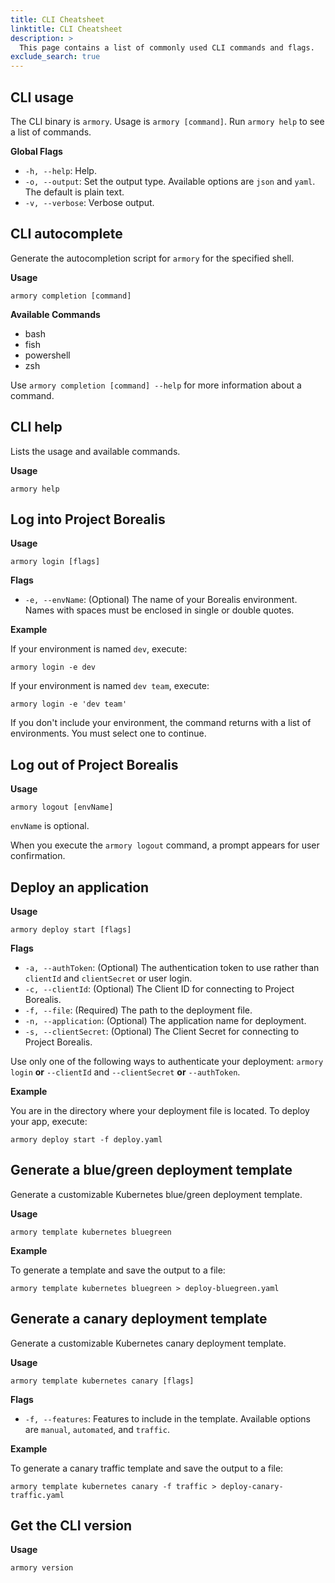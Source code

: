 ```yaml
---
title: CLI Cheatsheet
linktitle: CLI Cheatsheet
description: >
  This page contains a list of commonly used CLI commands and flags.
exclude_search: true
---
```


## CLI usage

The CLI binary is `armory`. Usage is `armory [command]`. Run `armory help` to see a list of commands.

**Global Flags**

- `-h, --help`: Help.
- `-o, --output`: Set the output type. Available options are `json` and `yaml`. The default is plain text.
- `-v, --verbose`: Verbose output.

## CLI autocomplete

Generate the autocompletion script for `armory` for the specified shell.

**Usage**

`armory completion [command]`

**Available Commands**

- bash
- fish
- powershell
- zsh

Use `armory completion [command] --help` for more information about a command.

## CLI help

Lists the usage and available commands.

**Usage**

`armory help`

## Log into Project Borealis

**Usage**

`armory login [flags]`

**Flags**
- `-e, --envName`: (Optional) The name of your Borealis environment. Names with spaces must be enclosed in single or double quotes.

**Example**

If your environment is named `dev`, execute:

`armory login -e dev`

If your environment is named `dev team`, execute:

`armory login -e 'dev team'`

If you don't include your environment, the command returns with a list of environments. You must select one to continue.

## Log out of Project Borealis

**Usage**

`armory logout [envName]`

`envName` is optional.

When you execute the `armory logout` command, a prompt appears for user confirmation.

## Deploy an application

**Usage**

`armory deploy start [flags]`

**Flags**
- `-a, --authToken`: (Optional) The authentication token to use rather than `clientId` and `clientSecret` or user login.
- `-c, --clientId`: (Optional) The Client ID for connecting to Project Borealis.
- `-f, --file`: (Required) The path to the deployment file.
- `-n, --application`: (Optional) The application name for deployment.
- `-s, --clientSecret`: (Optional) The Client Secret for connecting to Project Borealis.

Use only one of the following ways to authenticate your deployment: `armory login` **or** `--clientId` and `--clientSecret` **or** `--authToken`.


**Example**

You are in the directory where your deployment file is located. To deploy your app, execute:

`armory deploy start -f deploy.yaml`

## Generate a blue/green deployment template

Generate a customizable Kubernetes blue/green deployment template.

**Usage**

`armory template kubernetes bluegreen`

**Example**

To generate a template and save the output to a file:

`armory template kubernetes bluegreen > deploy-bluegreen.yaml`

## Generate a canary deployment template

Generate a customizable Kubernetes canary deployment template.

**Usage**

`armory template kubernetes canary [flags]`

**Flags**

- `-f, --features`: Features to include in the template. Available options are `manual`, `automated`, and `traffic`.

**Example**

To generate a canary traffic template and save the output to a file:

`armory template kubernetes canary -f traffic > deploy-canary-traffic.yaml`

## Get the CLI version

**Usage**

`armory version`

</br>
</br>